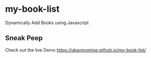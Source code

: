 # my-book-list
Dynamically  Add Books using Javascript
## Sneak Peep
Check out the live Demo  https://ukaypromise.github.io/my-book-list/
